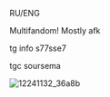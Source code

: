 RU/ENG

Multifandom! Mostly afk

tg info s77sse7

tgc soursema


![12241132_36a8b](https://github.com/user-attachments/assets/ace4f633-d17b-46a8-b2b1-954fc502b404)






























<!---
SemaSour/SemaSour is a ✨ special ✨ repository because its `README.md` (this file) appears on your GitHub profile.
You can click the Preview link to take a look at your changes.
--->
